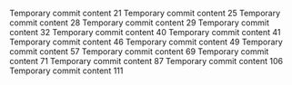 Temporary commit content 21
Temporary commit content 25
Temporary commit content 28
Temporary commit content 29
Temporary commit content 32
Temporary commit content 40
Temporary commit content 41
Temporary commit content 46
Temporary commit content 49
Temporary commit content 57
Temporary commit content 69
Temporary commit content 71
Temporary commit content 87
Temporary commit content 106
Temporary commit content 111
